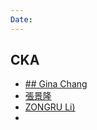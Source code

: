 ```yaml
---
Date:
---
```

## CKA
- [## Gina Chang](https://medium.com/@him919raw854)
- [張景隆](https://medium.com/@app0/cka-%E8%80%83%E8%A9%A6%E5%85%A8%E6%94%BB%E7%95%A5%E6%B5%81%E7%A8%8B-3a28d1b73eea)
- [ZONGRU Li)](https://wade-software-study-note.medium.com/cka%E8%80%83%E8%A9%A6%E7%B4%80%E9%8C%84first-attempt-to-take-cka-exam-pass-%E8%80%83%E5%BE%8C-37694328c551)
- 